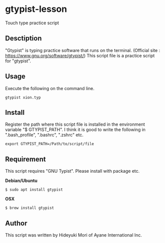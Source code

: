 # gtypist-lesson
Touch type practice script

## Desctiption
"Gtypist" is typing practice software that runs on the terminal.
(Official site : https://www.gnu.org/software/gtypist/)
This script file is a practice script for "gtypist".

## Usage
Execute the following on the command line.
```
gtypist xion.typ
```

## Install
Register the path where this script file is installed in the environment variable "$ GTYPIST_PATH".
I think it is good to write the following in ".bash_profile", ".bashrc", ".zshrc" etc.
```
export GTYPIST_PATH=/Path/to/script/file
```

## Requirement
This script requires "GNU Typist".
Please install with package etc.

**Debian/Ubuntu**
```
$ sudo apt install gtypist
```
**OSX**
```
$ brew install gtypist
```

## Author
This script was written by Hideyuki Mori of Ayane International Inc.
